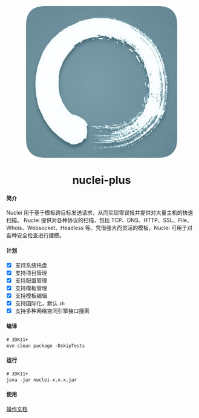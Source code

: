 <div align=center style="margin-top: 10px;">

![nuclei-plus-icon](doc/images/icon.png)
<h1>nuclei-plus</h1>
</div>

#### 简介

Nuclei 用于基于模板跨目标发送请求，从而实现零误报并提供对大量主机的快速扫描。
Nuclei 提供对各种协议的扫描，包括 TCP、DNS、HTTP、SSL、File、Whois、Websocket、Headless 等。凭借强大而灵活的模板，Nuclei
可用于对各种安全检查进行建模。

#### 计划

- [x] 支持系统托盘
- [x] 支持项目管理
- [x] 支持配置管理
- [x] 支持模板管理
- [x] 支持模板编辑
- [x] 支持国际化，默认 `zh`
- [x] 支持多种网络空间引擎接口搜索

#### 编译

```shell
# JDK11+
mvn clean package -DskipTests
```

#### 运行

```shell
# JDK11+
java -jar nuclei-x.x.x.jar
```

#### 使用

[操作文档](https://yong-an-dang.github.io/nuclei-plus/)
